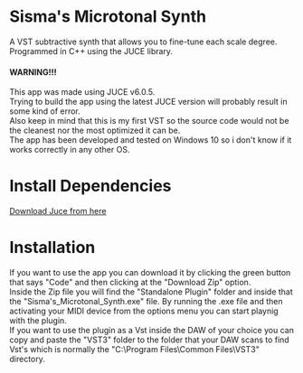 # Sisma's Microtonal Synth

A VST subtractive synth that allows you to fine-tune each scale degree. <br>
Programmed in C++ using the JUCE library.

#### **WARNING!!!** <br>
This app was made using JUCE v6.0.5. <br>
Trying to build the app using the latest JUCE version will probably result in some kind of error. <br>
Also keep in mind that this is my first VST so the source code would not be the cleanest nor the most optimized it can be. <br>
The app has been developed and tested on Windows 10 so i don't know if it works correctly in any other OS.

# Install Dependencies

[Download Juce from here](https://juce.com/get-juce)
  
# Installation

If you want to use the app you can download it by clicking the green button that says "Code" and then clicking at the "Download Zip" option. <br>
Inside the Zip file you will find the "Standalone Plugin" folder and inside that the "Sisma's_Microtonal_Synth.exe" file. By running the .exe file and then activating your MIDI device from the options menu you can start playnig with the plugin. <br>
If you want to use the plugin as a Vst inside the DAW of your choice you can copy and paste the "VST3" folder to the folder that your DAW scans to find Vst's which is normally the "C:\Program Files\Common Files\VST3" directory.


